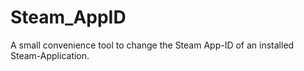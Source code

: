 Steam_AppID
===========
A small convenience tool to change the Steam App-ID of an installed Steam-Application.
